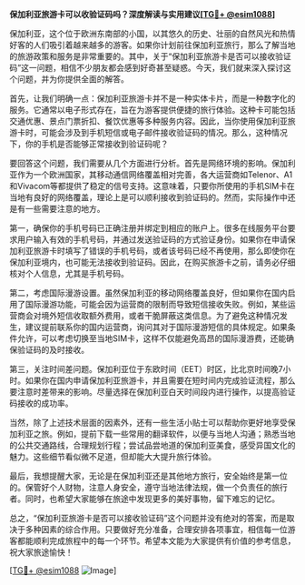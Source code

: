 **保加利亚旅游卡可以收验证码吗？深度解读与实用建议[[TG💪+ @esim1088](https://t.me/s/esim1088)]**

保加利亚，这个位于欧洲东南部的小国，以其悠久的历史、壮丽的自然风光和热情好客的人们吸引着越来越多的游客。如果你计划前往保加利亚旅行，那么了解当地的旅游政策和服务是非常重要的。其中，关于“保加利亚旅游卡是否可以接收验证码”这一问题，相信不少朋友都会感到好奇甚至疑惑。今天，我们就来深入探讨这个问题，并为你提供全面的解答。

首先，让我们明确一点：保加利亚旅游卡并不是一种实体卡片，而是一种数字化的服务。它通常以电子形式存在，旨在为游客提供便捷的旅行体验。这种卡可能包括交通优惠、景点门票折扣、餐饮优惠等多种服务内容。因此，当你使用保加利亚旅游卡时，可能会涉及到手机短信或电子邮件接收验证码的情况。那么，这种情况下，你的手机是否能够正常接收到验证码呢？

要回答这个问题，我们需要从几个方面进行分析。首先是网络环境的影响。保加利亚作为一个欧洲国家，其移动通信网络覆盖相对完善，各大运营商如Telenor、A1和Vivacom等都提供了稳定的信号支持。这意味着，只要你所使用的手机SIM卡在当地有良好的网络覆盖，理论上是可以顺利接收到验证码的。然而，实际操作中还是有一些需要注意的地方。

第一，确保你的手机号码已正确注册并绑定到相应的账户上。很多在线服务平台要求用户输入有效的手机号码，并通过发送验证码的方式验证身份。如果你在申请保加利亚旅游卡时填写了错误的手机号码，或者该号码已经不再使用，那么即使你在保加利亚境内，也可能无法接收到验证码。因此，在购买旅游卡之前，请务必仔细核对个人信息，尤其是手机号码。

第二，考虑国际漫游设置。虽然保加利亚的移动网络覆盖良好，但如果你在国内启用了国际漫游功能，可能会因为运营商的限制而导致短信接收失败。例如，某些运营商会对境外短信收取额外费用，或者干脆屏蔽这类信息。为了避免这种情况发生，建议提前联系你的国内运营商，询问其对于国际漫游短信的具体规定。如果条件允许，可以考虑切换至当地SIM卡，这样不仅能避免高昂的国际漫游费，还能确保验证码的及时接收。

第三，关注时间差问题。保加利亚位于东欧时间（EET）时区，比北京时间晚7小时。如果你在国内申请保加利亚旅游卡，并且需要在短时间内完成验证流程，那么要注意时差带来的影响。尽量选择在保加利亚白天时间段内进行操作，以提高验证码接收的成功率。

当然，除了上述技术层面的因素外，还有一些生活小贴士可以帮助你更好地享受保加利亚之旅。例如，提前下载一些常用的翻译软件，以便与当地人沟通；熟悉当地的公共交通路线，合理规划行程；尝试品尝地道的保加利亚美食，感受异国文化的魅力。这些细节看似微不足道，但却能大大提升旅行体验。

最后，我想提醒大家，无论是在保加利亚还是其他地方旅行，安全始终是第一位的。保管好个人财物，注意人身安全，遵守当地法律法规，做一个负责任的旅行者。同时，也希望大家能够在旅途中发现更多的美好事物，留下难忘的记忆。

总之，“保加利亚旅游卡是否可以接收验证码”这个问题并没有绝对的答案，而是取决于多种因素的综合作用。只要做好充分准备，合理安排各项事宜，相信每一位游客都能顺利完成旅程中的每一个环节。希望本文能为大家提供有价值的参考信息，祝大家旅途愉快！

[[TG💪+ @esim1088](https://t.me/s/esim1088) ![Image](https://i.postimg.cc/4NQfJmqS/Snipaste-2025-05-13-00-14-12.png)]